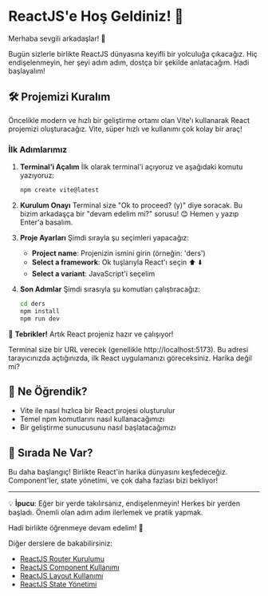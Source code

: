 # ReactJS'e Hoş Geldiniz! 🚀

Merhaba sevgili arkadaşlar! 👋

Bugün sizlerle birlikte ReactJS dünyasına keyifli bir yolculuğa çıkacağız. Hiç endişelenmeyin, her şeyi adım adım, dostça bir şekilde anlatacağım. Hadi başlayalım!

## 🛠 Projemizi Kuralım

Öncelikle modern ve hızlı bir geliştirme ortamı olan Vite'ı kullanarak React projemizi oluşturacağız. Vite, süper hızlı ve kullanımı çok kolay bir araç!

### İlk Adımlarımız

1. **Terminal'i Açalım**
   İlk olarak terminal'i açıyoruz ve aşağıdaki komutu yazıyoruz:
   ```bash
   npm create vite@latest
   ```

2. **Kurulum Onayı**
   Terminal size "Ok to proceed? (y)" diye soracak. Bu bizim arkadaşça bir "devam edelim mi?" sorusu! 😊
   Hemen `y` yazıp Enter'a basalım.

3. **Proje Ayarları**
   Şimdi sırayla şu seçimleri yapacağız:

   - **Project name**: Projenizin ismini girin (örneğin: 'ders')
   - **Select a framework**: Ok tuşlarıyla React'ı seçin ⬆️ ⬇️
   - **Select a variant**: JavaScript'i seçelim

4. **Son Adımlar**
   Şimdi sırasıyla şu komutları çalıştıracağız:
   ```bash
   cd ders
   npm install
   npm run dev
   ```

🎉 **Tebrikler!** Artık React projeniz hazır ve çalışıyor! 

Terminal size bir URL verecek (genellikle http://localhost:5173). Bu adresi tarayıcınızda açtığınızda, ilk React uygulamanızı göreceksiniz. Harika değil mi?

## 🎯 Ne Öğrendik?
- Vite ile nasıl hızlıca bir React projesi oluşturulur
- Temel npm komutlarını nasıl kullanacağımızı
- Bir geliştirme sunucusunu nasıl başlatacağımızı

## 🚀 Sırada Ne Var?
Bu daha başlangıç! Birlikte React'in harika dünyasını keşfedeceğiz. Component'ler, state yönetimi, ve çok daha fazlası bizi bekliyor!

---

💡 **İpucu**: Eğer bir yerde takılırsanız, endişelenmeyin! Herkes bir yerden başladı. Önemli olan adım adım ilerlemek ve pratik yapmak.

Hadi birlikte öğrenmeye devam edelim! 🌟

Diğer derslere de bakabilirsiniz:
- [ReactJS Router Kurulumu](https://github.com/fahrettinrizaergin/yazilim-anlatimlarim/blob/main/setup-reactjs-router-dom.md)
- [ReactJS Component Kullanımı](https://github.com/fahrettinrizaergin/yazilim-anlatimlarim/blob/main/react-components.md)
- [ReactJS Layout Kullanımı](https://github.com/fahrettinrizaergin/yazilim-anlatimlarim/blob/main/react-layouts.md)
- [ReactJS State Yönetimi](https://github.com/fahrettinrizaergin/yazilim-anlatimlarim/blob/main/react-state-management.md)
